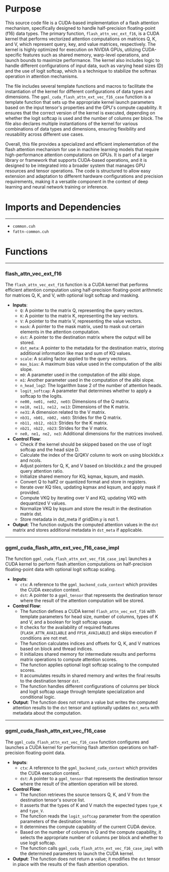 # Purpose
This source code file is a CUDA-based implementation of a flash attention mechanism, specifically designed to handle half-precision floating-point (f16) data types. The primary function, `flash_attn_vec_ext_f16`, is a CUDA kernel that performs vectorized attention computations on matrices Q, K, and V, which represent query, key, and value matrices, respectively. The kernel is highly optimized for execution on NVIDIA GPUs, utilizing CUDA-specific features such as shared memory, warp-level operations, and launch bounds to maximize performance. The kernel also includes logic to handle different configurations of input data, such as varying head sizes (D) and the use of logit softcap, which is a technique to stabilize the softmax operation in attention mechanisms.

The file includes several template functions and macros to facilitate the instantiation of the kernel for different configurations of data types and dimensions. The `ggml_cuda_flash_attn_ext_vec_f16_case` function is a template function that sets up the appropriate kernel launch parameters based on the input tensor's properties and the GPU's compute capability. It ensures that the correct version of the kernel is executed, depending on whether the logit softcap is used and the number of columns per block. The file also declares multiple instantiations of the kernel for various combinations of data types and dimensions, ensuring flexibility and reusability across different use cases.

Overall, this file provides a specialized and efficient implementation of the flash attention mechanism for use in machine learning models that require high-performance attention computations on GPUs. It is part of a larger library or framework that supports CUDA-based operations, and it is designed to be integrated into a broader system that manages GPU resources and tensor operations. The code is structured to allow easy extension and adaptation to different hardware configurations and precision requirements, making it a versatile component in the context of deep learning and neural network training or inference.
# Imports and Dependencies

---
- `common.cuh`
- `fattn-common.cuh`


# Functions

---
### flash\_attn\_vec\_ext\_f16
The `flash_attn_vec_ext_f16` function is a CUDA kernel that performs efficient attention computation using half-precision floating-point arithmetic for matrices Q, K, and V, with optional logit softcap and masking.
- **Inputs**:
    - `Q`: A pointer to the matrix Q, representing the query vectors.
    - `K`: A pointer to the matrix K, representing the key vectors.
    - `V`: A pointer to the matrix V, representing the value vectors.
    - `mask`: A pointer to the mask matrix, used to mask out certain elements in the attention computation.
    - `dst`: A pointer to the destination matrix where the output will be stored.
    - `dst_meta`: A pointer to the metadata for the destination matrix, storing additional information like max and sum of KQ values.
    - `scale`: A scaling factor applied to the query vectors.
    - `max_bias`: A maximum bias value used in the computation of the alibi slope.
    - `m0`: A parameter used in the computation of the alibi slope.
    - `m1`: Another parameter used in the computation of the alibi slope.
    - `n_head_log2`: The logarithm base 2 of the number of attention heads.
    - `logit_softcap`: A parameter that determines whether to apply a softcap to the logits.
    - `ne00, ne01, ne02, ne03`: Dimensions of the Q matrix.
    - `ne10, ne11, ne12, ne13`: Dimensions of the K matrix.
    - `ne31`: A dimension related to the V matrix.
    - `nb31, nb01, nb02, nb03`: Strides for the Q matrix.
    - `nb11, nb12, nb13`: Strides for the K matrix.
    - `nb21, nb22, nb23`: Strides for the V matrix.
    - `ne0, ne1, ne2, ne3`: Additional dimensions for the matrices involved.
- **Control Flow**:
    - Check if the kernel should be skipped based on the use of logit softcap and the head size D.
    - Calculate the index of the Q/QKV column to work on using blockIdx.x and ncols.
    - Adjust pointers for Q, K, and V based on blockIdx.z and the grouped query attention ratio.
    - Initialize shared memory for KQ, kqmax, kqsum, and maskh.
    - Convert Q to half2 or quantized format and store in registers.
    - Iterate over KQ tiles, updating kqmax and kqsum, and apply mask if provided.
    - Compute VKQ by iterating over V and KQ, updating VKQ with dequantized V values.
    - Normalize VKQ by kqsum and store the result in the destination matrix dst.
    - Store metadata in dst_meta if gridDim.y is not 1.
- **Output**: The function outputs the computed attention values in the `dst` matrix and stores additional metadata in `dst_meta` if applicable.


---
### ggml\_cuda\_flash\_attn\_ext\_vec\_f16\_case\_impl
The function `ggml_cuda_flash_attn_ext_vec_f16_case_impl` launches a CUDA kernel to perform flash attention computations on half-precision floating-point data with optional logit softcap scaling.
- **Inputs**:
    - `ctx`: A reference to the `ggml_backend_cuda_context` which provides the CUDA execution context.
    - `dst`: A pointer to a `ggml_tensor` that represents the destination tensor where the result of the attention computation will be stored.
- **Control Flow**:
    - The function defines a CUDA kernel `flash_attn_vec_ext_f16` with template parameters for head size, number of columns, types of K and V, and a boolean for logit softcap usage.
    - It checks for the availability of required features (`FLASH_ATTN_AVAILABLE` and `FP16_AVAILABLE`) and skips execution if conditions are not met.
    - The function calculates indices and offsets for Q, K, and V matrices based on block and thread indices.
    - It initializes shared memory for intermediate results and performs matrix operations to compute attention scores.
    - The function applies optional logit softcap scaling to the computed scores.
    - It accumulates results in shared memory and writes the final results to the destination tensor `dst`.
    - The function handles different configurations of columns per block and logit softcap usage through template specialization and conditional logic.
- **Output**: The function does not return a value but writes the computed attention results to the `dst` tensor and optionally updates `dst_meta` with metadata about the computation.


---
### ggml\_cuda\_flash\_attn\_ext\_vec\_f16\_case
The `ggml_cuda_flash_attn_ext_vec_f16_case` function configures and launches a CUDA kernel for performing flash attention operations on half-precision floating-point data.
- **Inputs**:
    - `ctx`: A reference to the `ggml_backend_cuda_context` which provides the CUDA execution context.
    - `dst`: A pointer to a `ggml_tensor` that represents the destination tensor where the result of the attention operation will be stored.
- **Control Flow**:
    - The function retrieves the source tensors Q, K, and V from the destination tensor's source list.
    - It asserts that the types of K and V match the expected types `type_K` and `type_V`.
    - The function reads the `logit_softcap` parameter from the operation parameters of the destination tensor.
    - It determines the compute capability of the current CUDA device.
    - Based on the number of columns in Q and the compute capability, it selects the appropriate number of columns per block and whether to use logit softcap.
    - The function calls `ggml_cuda_flash_attn_ext_vec_f16_case_impl` with the determined parameters to launch the CUDA kernel.
- **Output**: The function does not return a value; it modifies the `dst` tensor in place with the results of the flash attention operation.


